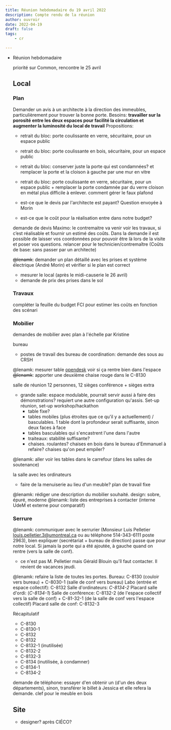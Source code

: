 ```yaml
---
title: Réunion hebdomadaire du 19 avril 2022
description: Compte rendu de la réunion
author: ouvroir
date: 2022-04-19
draft: false
tags:
    - cr

---
```




- Réunion hebdomadaire

  priorité sur Common, rencontre le 25 avril


  ## Local 

  ### Plan

  Demander un avis à un architecte à la direction des immeubles, particulièrement pour trouver la bonne porte.
  Besoins: **travailler sur la porosité entre les deux espaces pour facilité la circulation et augmenter la luminosité du local de travail**
  Propositions:

  - retrait du bloc: porte coulissante en verre, sécuritaire, pour un espace public
  - retrait du bloc: porte coulissante en bois, sécuritaire, pour un espace public
  - retrait du bloc: conserver juste la porte qui est condamnées? et remplacer la porte et la cloison à gauche par une mur en vitre
  - retrait du bloc: porte coulissante en verre, sécuritaire, pour un espace public + remplacer la porte condamnée par du verre
    cloison en métal plus difficile à enlever.
    comment gérer le faux plafond


  - est-ce que le devis par l'architecte est payant? Question envoyée à Morin
  - est-ce que le coût pour la réalisation entre dans notre budget?


  demande de devis Maximo: le contremaitre va venir voir les travaux, si c’est réalisable et fournir un estimé des coûts. Dans la demande il est possible de laisser vos coordonnées pour pouvoir être là lors de la visite et poser vos questions.
  relancer pour le technicien/contremaître (Coûts de base: sans passer par un architecte)

  


  ~~@lenamk~~: demander un plan détaillé avec les  prises et système électrique (André Morin) et vérifier si le plan est correct

  - mesurer le local (après le midi-causerie le 26 avril)
  - demande de prix des prises dans le sol 


  ### Travaux 

  compléter la feuille du budget FCI pour estimer les coûts en fonction des scénari

  


  ### Mobilier

  demandes de mobilier avec plan à l'échelle par Kristine

  bureau 

  - postes de travail des bureau de coordination: demande des sous au CRSH

  @lenamk: mesurer table [opendesk](https://www.opendesk.cc/lean/desk#get-it-made) voir si ça rentre bien dans l'espace
  ~~@lenamk~~: apporter une deuxième chaise rouge dans le C-8130

  salle de réunion 12 personnes, 12 sièges conférence + sièges extra

  - grande salle: espace modulable, pourrait servir aussi à faire des démonstrations? requiert une autre configuration qu'assis. Set-up réunion, set-up workshop/hackathon
    - table fixe?
    - tables mobiles (plus étroites que ce qu'il y a actuellement) / basculables. 1 table dont la profondeur serait suffisante, sinon deux faces à face
    - tables basculables qui s'encastrent l'une dans l'autre
    - traiteaux: stabilité suffisante? 
    - chaises. roulantes? chaises en bois dans le bureau d'Emmanuel à refaire?  chaises qu'on peut empiler? 

  @lenamk: aller voir les tables dans le carrefour (dans les salles de soutenance)


  la salle avec les ordinateurs 

  - faire de la menuiserie au lieu d'un meuble? plan de travail fixe 

  @lenamk: rédiger une description du mobilier souhaité. design: sobre, épuré, moderne
  @lenamk: liste des entreprises à contacter (interne UdeM et externe pour comparatif)

  ### Serrure

  @lenamk: communiquer avec le serrurier (Monsieur Luis Pelletier louis.pelletier.3@umontreal.ca ou au téléphone 514-343-6111 poste 2963), bien expliquer (secrétariat + bureau de direction) passe que pour notre local. Si jamais la porte qui a été ajoutée, à gauche quand on rentre (vers la salle de conf).

  - ce n'est pas M. Pelletier mais Gérald Blouin qu'îl faut contacter. Il revient de vacances jeudi.

  @lenamk: refaire la liste de toutes les portes.
  Bureau: C-8130 (couloir vers bureau) + C-8030-1 (salle de conf vers bureau)
  Labo (entrée et espace collectif): C-8132
  Salle d'ordinateurs: *C-8134-2*
  Placard salle d'ordi: (*C-8134-1*) <!-- inférence, aucune indication claire-->
  Salle de conférence: C-8132-2 (de l'espace collectif vers la salle de conf) + C-81-32-1 (de la salle de conf vers l'espace collectif)
  Placard salle de conf: C-8132-3

  


  Récapitulatif

  * C-8130
  * C-8130-1
  * C-8132
  * C-8132
  * C-8132-1 (inutilisée)
  * C-8132-2
  * C-8132-3
  * C-8134 (inutilisée, à condamner)
  * C-8134-1
  * C-8134-2

  

  demande de téléphone: essayer d'en obtenir un (d'un des deux départements), sinon, transférer le billet à Jessica et elle refera la demande.
  clef pour le meuble en bois


  ## Site

  - designer? après CIÉCO?